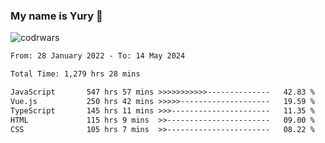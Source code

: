 ### My name is Yury 👋 
![codrwars](https://www.codewars.com/users/litury/badges/micro) 


<!--START_SECTION:waka-->

```txt
From: 28 January 2022 - To: 14 May 2024

Total Time: 1,279 hrs 28 mins

JavaScript       547 hrs 57 mins >>>>>>>>>>>--------------   42.83 %
Vue.js           250 hrs 42 mins >>>>>--------------------   19.59 %
TypeScript       145 hrs 11 mins >>>----------------------   11.35 %
HTML             115 hrs 9 mins  >>-----------------------   09.00 %
CSS              105 hrs 7 mins  >>-----------------------   08.22 %
```

<!--END_SECTION:waka-->

